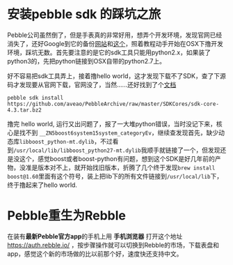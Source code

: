 # 安装pebble sdk 的踩坑之旅

Pebble公司虽然倒了，但是手表真的非常好用，想弄个开发环境，发现官网已经消失了，还好Google到它的备份[网站](https://developer.rebble.io/developer.pebble.com/sdk/index.html)和[这个](https://developer.get-rpws.com/)，照着教程动手开始在OSX下撸开发环境，踩坑无数。首先要注意的是它的sdk工具只能用python2.x，如果装了python3的，先把python链接到OSX自带的python2.7上。

好不容易把sdk工具弄上，接着撸hello world，这才发现下载不了SDK，查了下源码才发现要从官网下载，官网没了，当然......还好找到了个[文档](https://www.reddit.com/r/pebble/comments/9ufaay/sdk_install_guide/)
```shell
pebble sdk install https://github.com/aveao/PebbleArchive/raw/master/SDKCores/sdk-core-4.3.tar.bz2
```

撸完 hello world, 运行又出问题了，报了一大堆python错误，当时没记下来，核心是找不到 `__ZN5boost6system15system_categoryEv`，继续查发现首先，缺少动态库`libboost_python-mt.dylib`，不过看到`/usr/local/lib/libboost_python27-mt.dylib`我顺手就链接了一个，但发现还是没这个，感觉boost或者boost-python有问题，想到这个SDK是好几年前的产物，没准是版本对不上，就开始找旧版本，折腾了几个终于发现`brew install boost@1.60`里面有这个符号，装上把lib下的所有文件链接到`/usr/local/lib`下，终于撸起来了hello world.

# Pebble重生为Rebble

在装有**最新Pebble官方app**的手机上用 **手机浏览器** 打开这个地址 https://auth.rebble.io/ ，按步骤操作就可以切换到Rebble的市场，下载表盘和app，感觉这个新的市场做的比以前那个好，速度快还支持中文。
